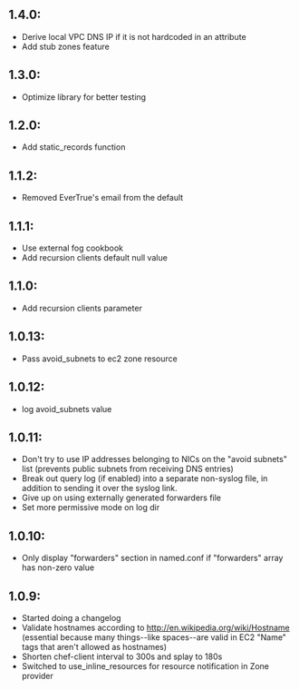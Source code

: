 ## 1.4.0:

* Derive local VPC DNS IP if it is not hardcoded in an attribute
* Add stub zones feature

## 1.3.0:

* Optimize library for better testing

## 1.2.0:

* Add static_records function

## 1.1.2:

* Removed EverTrue's email from the default

## 1.1.1:

* Use external fog cookbook
* Add recursion clients default null value

## 1.1.0:

* Add recursion clients parameter

## 1.0.13:

* Pass avoid_subnets to ec2 zone resource

## 1.0.12:

* log avoid_subnets value

## 1.0.11:

* Don't try to use IP addresses belonging to NICs on the "avoid subnets" list (prevents public subnets from receiving DNS entries)
* Break out query log (if enabled) into a separate non-syslog file, in addition to sending it over the syslog link.
* Give up on using externally generated forwarders file
* Set more permissive mode on log dir

## 1.0.10:

* Only display "forwarders" section in named.conf if "forwarders" array has non-zero value

## 1.0.9:

* Started doing a changelog
* Validate hostnames according to http://en.wikipedia.org/wiki/Hostname (essential because many things--like spaces--are valid in EC2 "Name" tags that aren't allowed as hostnames)
* Shorten chef-client interval to 300s and splay to 180s
* Switched to use_inline_resources for resource notification in Zone provider
